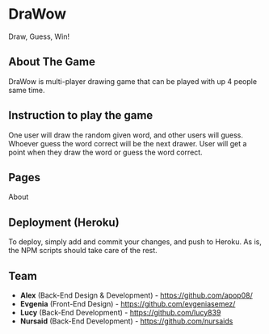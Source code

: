 # DraWow
Draw, Guess, Win!

## About The Game

DraWow is multi-player drawing game that can be played with up 4 people same time.

## Instruction to play the game
 One user will draw the random given word, and other users will guess. 
Whoever guess the word correct will be the next drawer. User will get a point 
when they draw the word or guess the word correct.

## Pages
About


## Deployment (Heroku)

To deploy, simply add and commit your changes, and push to Heroku. As is, the NPM scripts should take care of the rest.

## Team
- **Alex** (Back-End Design & Development) - <a href="https://github.com/apop08/" target="_blank">https://github.com/apop08/</a>
- **Evgenia** (Front-End Design) - <a href="https://github.com/evgeniasemez/" target="_blank">https://github.com/evgeniasemez/</a>
- **Lucy** (Back-End Development) - <a href="https://github.com/lucy839" target="_blank">https://github.com/lucy839</a>
- **Nursaid** (Back-End Development) - <a href="https://github.com/nursaids" target="_blank">https://github.com/nursaids</a>
